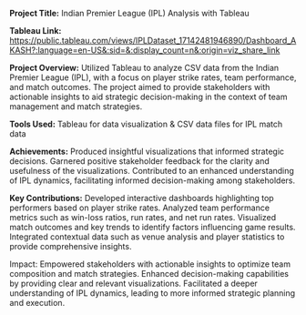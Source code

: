 **Project Title:** Indian Premier League (IPL) Analysis with Tableau

**Tableau Link:** https://public.tableau.com/views/IPLDataset_17142481946890/Dashboard_AKASH?:language=en-US&:sid=&:display_count=n&:origin=viz_share_link


**Project Overview:**
Utilized Tableau to analyze CSV data from the Indian Premier League (IPL), with a focus on player strike rates, team performance, and match outcomes. The project aimed to provide stakeholders with actionable insights to aid strategic decision-making in the context of team management and match strategies.

**Tools Used:** Tableau for data visualization & CSV data files for IPL match data

**Achievements:**
Produced insightful visualizations that informed strategic decisions.
Garnered positive stakeholder feedback for the clarity and usefulness of the visualizations.
Contributed to an enhanced understanding of IPL dynamics, facilitating informed decision-making among stakeholders.

**Key Contributions:**
Developed interactive dashboards highlighting top performers based on player strike rates.
Analyzed team performance metrics such as win-loss ratios, run rates, and net run rates.
Visualized match outcomes and key trends to identify factors influencing game results.
Integrated contextual data such as venue analysis and player statistics to provide comprehensive insights.

Impact:
Empowered stakeholders with actionable insights to optimize team composition and match strategies.
Enhanced decision-making capabilities by providing clear and relevant visualizations.
Facilitated a deeper understanding of IPL dynamics, leading to more informed strategic planning and execution.
